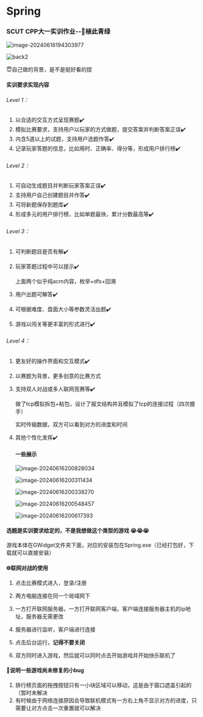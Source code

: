 # Spring

### SCUT CPP大一实训作业--:deciduous_tree:植此青绿 

![image-20240616194303977](D:\spgit\Spring\README.assets\image-20240616194303977.png)

![back2](D:\spgit\Spring\README.assets\back2.png)

:innocent:自己做的背景，是不是挺好看的捏

#### 实训要求实现内容

###### Level 1：

1. 以合适的交互方式呈现赛题:heavy_check_mark:
2. 模拟比赛要求，支持用户以玩家的方式做题，提交答案并判断答案正误:heavy_check_mark:
3. 内含5道以上的试题，支持用户选题作答:heavy_check_mark:
4. 记录玩家答题的信息，比如用时、正确率、得分等，形成用户排行榜:heavy_check_mark:

###### Level 2：

1. 可自动生成题目并判断玩家答案正误:heavy_check_mark:
2. 支持用户自己创建题目并作答:heavy_check_mark:
3. 可将新题保存到题库:heavy_check_mark:
4. 形成多元的用户排行榜，比如单题最快，累计分数最高等:heavy_check_mark:

###### Level 3：

1. 可判断题目是否有解:heavy_check_mark:

2. 玩家答题过程中可以提示:heavy_check_mark:

   上面两个似乎纯acm内容，枚举+dfs+回溯

3. 用户出题可解答:heavy_check_mark:

4. 可根据难度、盘面大小等参数灵活出题:heavy_check_mark:

5. 游戏以闯关等更丰富的形式进行:heavy_check_mark:

###### Level 4：

1. 更友好的操作界面和交互模式:heavy_check_mark:

2. 以赛题为背景，更多创意的比赛方式

3. 支持双人对战或多人联网竞赛等:heavy_check_mark:

   做了tcp模拟拆包+粘包，设计了报文结构并且模拟了tcp的连接过程（四次握手）

   实时传输数据，双方可以看到对方的进度和时间

4. 其他个性化发挥:heavy_check_mark:

   #### 一些展示

   ![image-20240616200828034](D:\spgit\Spring\README.assets\image-20240616200828034.png)

   ![image-20240616200311434](D:\spgit\Spring\README.assets\image-20240616200311434.png)

   ![image-20240616200338270](D:\spgit\Spring\README.assets\image-20240616200338270.png)

   ![image-20240616200548457](D:\spgit\Spring\README.assets\image-20240616200548457.png)

   ![image-20240616200617393](D:\spgit\Spring\README.assets\image-20240616200617393.png)

   

#### 选题是实训要求给定的，不是我想做这个类型的游戏 :sob::sob::sob:

游戏本体在GWidget文件夹下面，对应的安装包在Spring.exe（已经打包好，下载就可以直接安装）

#### :globe_with_meridians:联网对战的使用 

1. 点击比赛模式进入，登录/注册

2. 两方电脑连接在同一个局域网下

3. 一方打开联网服务器，一方打开联网客户端，客户端连接服务器主机的ip地址，服务器无需更改

4. 服务器进行监听，客户端进行连接

5. 点击后台运行，**记得不要关闭**

6. 双方同时进入游戏，然后就可以同时点击开始游戏并开始快乐联机了

   

#### :bug:说明一些游戏尚未修复的小bug

1. 排行榜页面的拖拽按钮只有一小块区域可以移动，这是由于窗口遮盖引起的（暂时未解决
2. 有时候由于网络连接原因会导致联机模式有一方右上角不显示对方的进度，只需要让对方点击一次重置就可以解决